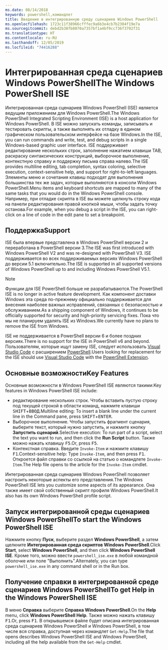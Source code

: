 ```yaml
---
ms.date: 08/14/2018
keywords: powershell,командлет
title: Введение в интегрированную среду сценариев Windows PowerShell
ms.openlocfilehash: 1723c11f38966cfffec9a6b3e4cb7b2304f19e7a
ms.sourcegitcommit: debd2b38fb8070a7357bf1a4bf9cc736f3702f31
ms.translationtype: HT
ms.contentlocale: ru-RU
ms.lasthandoff: 12/05/2019
ms.locfileid: "74416288"
---
```

# <a name="the-windows-powershell-ise"></a><span data-ttu-id="080e0-103">Интегрированная среда сценариев Windows PowerShell</span><span class="sxs-lookup"><span data-stu-id="080e0-103">The Windows PowerShell ISE</span></span>

<span data-ttu-id="080e0-104">Интегрированная среда сценариев Windows PowerShell (ISE) является ведущим приложением для Windows PowerShell.</span><span class="sxs-lookup"><span data-stu-id="080e0-104">The Windows PowerShell Integrated Scripting Environment (ISE) is a host application for Windows PowerShell.</span></span> <span data-ttu-id="080e0-105">В ISE можно запускать команды, записывать и тестировать скрипты, а также выполнять их отладку в едином графическом пользовательском интерфейсе на базе Windows.</span><span class="sxs-lookup"><span data-stu-id="080e0-105">In the ISE, you can run commands and write, test, and debug scripts in a single Windows-based graphic user interface.</span></span> <span data-ttu-id="080e0-106">ISE поддерживает редактирование нескольких строк, заполнение нажатием клавиши TAB, раскраску синтаксических конструкций, выборочное выполнение, контекстную справку и поддержку письма справа налево.</span><span class="sxs-lookup"><span data-stu-id="080e0-106">The ISE provides multiline editing, tab completion, syntax coloring, selective execution, context-sensitive help, and support for right-to-left languages.</span></span> <span data-ttu-id="080e0-107">Элементы меню и сочетания клавиш подходят для выполнения большинства тех же задач, которые выполняются в консоли Windows PowerShell.</span><span class="sxs-lookup"><span data-stu-id="080e0-107">Menu items and keyboard shortcuts are mapped to many of the same tasks that you would do in the Windows PowerShell console.</span></span> <span data-ttu-id="080e0-108">Например, при отладке скрипта в ISE вы можете щелкнуть строку кода на панели редактирования правой кнопкой мыши, чтобы задать точку останова.</span><span class="sxs-lookup"><span data-stu-id="080e0-108">For example, when you debug a script in the ISE, you can right-click on a line of code in the edit pane to set a breakpoint.</span></span>

## <a name="support"></a><span data-ttu-id="080e0-109">Поддержка</span><span class="sxs-lookup"><span data-stu-id="080e0-109">Support</span></span>

<span data-ttu-id="080e0-110">ISE была впервые представлена в Windows PowerShell версии 2 и переработана в PowerShell версии 3.</span><span class="sxs-lookup"><span data-stu-id="080e0-110">The ISE was first introduced with Windows PowerShell V2 and was re-designed with PowerShell V3.</span></span> <span data-ttu-id="080e0-111">ISE поддерживается во всех поддерживаемых версиях Windows PowerShell до версии 5.1 включительно.</span><span class="sxs-lookup"><span data-stu-id="080e0-111">The ISE is supported in all supported versions of Windows PowerShell up to and including Windows PowerShell V5.1.</span></span>

> [!NOTE]
> <span data-ttu-id="080e0-112">Функции для ISE PowerShell больше не разрабатываются.</span><span class="sxs-lookup"><span data-stu-id="080e0-112">The PowerShell ISE is no longer in active feature development.</span></span> <span data-ttu-id="080e0-113">Как компонент доставки Windows эта среда по-прежнему официально поддерживается для внесения наиболее важных исправлений, связанных с безопасностью и обслуживанием.</span><span class="sxs-lookup"><span data-stu-id="080e0-113">As a shipping component of Windows, it continues to be officially supported for security and high-priority servicing fixes.</span></span>
> <span data-ttu-id="080e0-114">Пока что мы не планируем удалять ISE из Windows.</span><span class="sxs-lookup"><span data-stu-id="080e0-114">We currently have no plans to remove the ISE from Windows.</span></span>
>
> <span data-ttu-id="080e0-115">ISE не поддерживается в PowerShell версии 6 и более поздних версиях.</span><span class="sxs-lookup"><span data-stu-id="080e0-115">There is no support for the ISE in PowerShell v6 and beyond.</span></span> <span data-ttu-id="080e0-116">Пользователям, которые ищут замену ISE, следует использовать [Visual Studio Code](https://code.visualstudio.com/) с расширением [PowerShell](https://marketplace.visualstudio.com/items?itemName=ms-vscode.PowerShell).</span><span class="sxs-lookup"><span data-stu-id="080e0-116">Users looking for replacement for the ISE should use [Visual Studio Code](https://code.visualstudio.com/) with the [PowerShell Extension](https://marketplace.visualstudio.com/items?itemName=ms-vscode.PowerShell).</span></span>

## <a name="key-features"></a><span data-ttu-id="080e0-117">Основные возможности</span><span class="sxs-lookup"><span data-stu-id="080e0-117">Key Features</span></span>

<span data-ttu-id="080e0-118">Основные возможности в Windows PowerShell ISE являются такими:</span><span class="sxs-lookup"><span data-stu-id="080e0-118">Key features in Windows PowerShell ISE include:</span></span>

- <span data-ttu-id="080e0-119">редактирование нескольких строк. Чтобы вставить пустую строку под текущей строкой в области команд, нажмите клавиши <kbd>SHIFT</kbd>+<kbd>ВВОД</kbd>.</span><span class="sxs-lookup"><span data-stu-id="080e0-119">Multiline editing: To insert a blank line under the current line in the Command pane, press <kbd>SHIFT</kbd>+<kbd>ENTER</kbd>.</span></span>
- <span data-ttu-id="080e0-120">Выборочное выполнение. Чтобы запустить фрагмент сценария, выберите текст, который нужно запустить, и нажмите кнопку **Запустить сценарий**.</span><span class="sxs-lookup"><span data-stu-id="080e0-120">Selective execution: To run part of a script, select the text you want to run, and then click the **Run Script** button.</span></span> <span data-ttu-id="080e0-121">Также можно нажать клавишу <kbd>F5</kbd>.</span><span class="sxs-lookup"><span data-stu-id="080e0-121">Or, press <kbd>F5</kbd>.</span></span>
- <span data-ttu-id="080e0-122">Контекстная справка. Введите `Invoke-Item` и нажмите клавишу <kbd>F1</kbd>.</span><span class="sxs-lookup"><span data-stu-id="080e0-122">Context-sensitive help: Type `Invoke-Item`, and then press <kbd>F1</kbd>.</span></span> <span data-ttu-id="080e0-123">Откроется файл справки со ссылкой на статью о командлете `Invoke-Item`.</span><span class="sxs-lookup"><span data-stu-id="080e0-123">The Help file opens to the article for the `Invoke-Item` cmdlet.</span></span>

<span data-ttu-id="080e0-124">Интегрированная среда сценариев Windows PowerShell позволяет настроить некоторые аспекты его представления.</span><span class="sxs-lookup"><span data-stu-id="080e0-124">The Windows PowerShell ISE lets you customize some aspects of its appearance.</span></span> <span data-ttu-id="080e0-125">Она также имеет свой собственный скрипт профиля Windows PowerShell.</span><span class="sxs-lookup"><span data-stu-id="080e0-125">It also has its own Windows PowerShell profile script.</span></span>

## <a name="to-start-the-windows-powershell-ise"></a><span data-ttu-id="080e0-126">Запуск интегрированной среды сценариев Windows PowerShell</span><span class="sxs-lookup"><span data-stu-id="080e0-126">To start the Windows PowerShell ISE</span></span>

<span data-ttu-id="080e0-127">Нажмите кнопку **Пуск**, выберите раздел **Windows PowerShell**, а затем щелкните **Интегрированная среда скриптов Windows PowerShell**.</span><span class="sxs-lookup"><span data-stu-id="080e0-127">Click **Start**, select **Windows PowerShell**, and then click **Windows PowerShell ISE**.</span></span>
<span data-ttu-id="080e0-128">Кроме того, можно ввести `powershell_ise.exe` в любой командной оболочке или поле "Выполнить".</span><span class="sxs-lookup"><span data-stu-id="080e0-128">Alternately, you can type `powershell_ise.exe` in any command shell or in the Run box.</span></span>

## <a name="to-get-help-in-the-windows-powershell-ise"></a><span data-ttu-id="080e0-129">Получение справки в интегрированной среде сценариев Windows PowerShell</span><span class="sxs-lookup"><span data-stu-id="080e0-129">To get Help in the Windows PowerShell ISE</span></span>

<span data-ttu-id="080e0-130">В меню **Справка** выберите **Справка Windows PowerShell**.</span><span class="sxs-lookup"><span data-stu-id="080e0-130">On the **Help** menu, click **Windows PowerShell Help**.</span></span> <span data-ttu-id="080e0-131">Также можно нажать клавишу <kbd>F1</kbd>.</span><span class="sxs-lookup"><span data-stu-id="080e0-131">Or, press <kbd>F1</kbd>.</span></span> <span data-ttu-id="080e0-132">В открывшемся файле будет описана интегрированная среда сценариев Windows PowerShell и Windows PowerShell, в том числе вся справка, доступная через командлет `Get-Help`.</span><span class="sxs-lookup"><span data-stu-id="080e0-132">The file that opens describes Windows PowerShell ISE and Windows PowerShell, including all the help available from the `Get-Help` cmdlet.</span></span>
